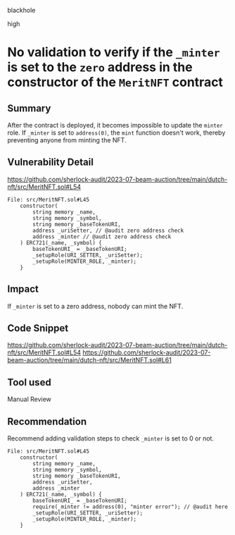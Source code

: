 blackhole

high

# No validation to verify if the `_minter` is set to the `zero` address in the constructor of the `MeritNFT` contract


## Summary

After the contract is deployed, it becomes impossible to update the `minter` role.
If `_minter` is set to `address(0)`, the `mint` function doesn't work, thereby preventing anyone from minting the NFT.


## Vulnerability Detail

https://github.com/sherlock-audit/2023-07-beam-auction/tree/main/dutch-nft/src/MeritNFT.sol#L54

```solidity
File: src/MeritNFT.sol#L45
    constructor(
        string memory _name,
        string memory _symbol,
        string memory _baseTokenURI,
        address _uriSetter, // @audit zero address check
        address _minter // @audit zero address check
    ) ERC721(_name, _symbol) {
        baseTokenURI_ = _baseTokenURI;
        _setupRole(URI_SETTER, _uriSetter);
        _setupRole(MINTER_ROLE, _minter);
    }

```

## Impact

If `_minter` is set to a zero address, nobody can mint the NFT.

## Code Snippet

https://github.com/sherlock-audit/2023-07-beam-auction/tree/main/dutch-nft/src/MeritNFT.sol#L54
https://github.com/sherlock-audit/2023-07-beam-auction/tree/main/dutch-nft/src/MeritNFT.sol#L61

## Tool used

Manual Review

## Recommendation

Recommend adding validation steps to check `_minter` is set to 0 or not.

```solidity
File: src/MeritNFT.sol#L45
    constructor(
        string memory _name,
        string memory _symbol,
        string memory _baseTokenURI,
        address _uriSetter,
        address _minter
    ) ERC721(_name, _symbol) {
        baseTokenURI_ = _baseTokenURI;
        require(_minter != address(0), "minter error"); // @audit here
        _setupRole(URI_SETTER, _uriSetter);
        _setupRole(MINTER_ROLE, _minter);
    }

```